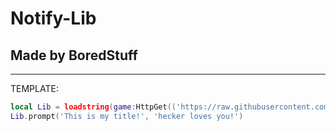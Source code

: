 # Notify-Lib
## Made by BoredStuff
---
TEMPLATE:
```lua
local Lib = loadstring(game:HttpGet(('https://raw.githubusercontent.com/BoredStuff2/notify-lib/main/lib'),true))()
Lib.prompt('This is my title!', 'hecker loves you!')
```
